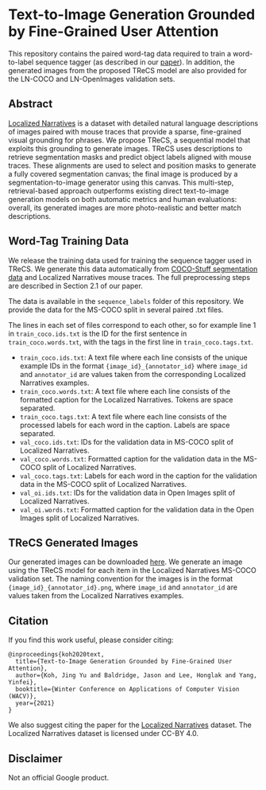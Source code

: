 # Text-to-Image Generation Grounded by Fine-Grained User Attention

This repository contains the paired word-tag data required to train a
word-to-label sequence tagger (as described in our
[paper](https://arxiv.org/abs/2011.03775)). In addition, the generated images
from the proposed TReCS model are also provided for the LN-COCO and
LN-OpenImages validation sets.

## Abstract

[Localized Narratives](https://google.github.io/localized-narratives/) is a
dataset with detailed natural language descriptions of images paired with mouse
traces that provide a sparse, fine-grained visual grounding for phrases. We
propose TReCS, a sequential model that exploits this grounding to generate
images. TReCS uses descriptions to retrieve segmentation masks and predict
object labels aligned with mouse traces. These alignments are used to select and
position masks to generate a fully covered segmentation canvas; the final image
is produced by a segmentation-to-image generator using this canvas. This
multi-step, retrieval-based approach outperforms existing direct text-to-image
generation models on both automatic metrics and human evaluations: overall, its
generated images are more photo-realistic and better match descriptions.

## Word-Tag Training Data

We release the training data used for training the sequence tagger used in
TReCS. We generate this data automatically from
[COCO-Stuff segmentation data](https://github.com/nightrome/cocostuff) and
Localized Narratives mouse traces. The full preprocessing steps are described in
Section 2.1 of our paper.

The data is available in the `sequence_labels` folder of this repository. We
provide the data for the MS-COCO split in several paired .txt files.

The lines in each set of files correspond to each other, so for example line 1
in `train_coco.ids.txt` is the ID for the first sentence in
`train_coco.words.txt`, with the tags in the first line in
`train_coco.tags.txt`.

*   `train_coco.ids.txt`: A text file where each line consists of the unique
    example IDs in the format `{image_id}_{annotator_id}` where `image_id` and
    `annotator_id` are values taken from the corresponding Localized Narratives
    examples.
*   `train_coco.words.txt`: A text file where each line consists of the
    formatted caption for the Localized Narratives. Tokens are space separated.
*   `train_coco.tags.txt`: A text file where each line consists of the processed
    labels for each word in the caption. Labels are space separated.
*   `val_coco.ids.txt`: IDs for the validation data in MS-COCO split of
    Localized Narratives.
*   `val_coco.words.txt`: Formatted caption for the validation data in the
    MS-COCO split of Localized Narratives.
*   `val_coco.tags.txt`: Labels for each word in the caption for the validation
    data in the MS-COCO split of Localized Narratives.
*   `val_oi.ids.txt`: IDs for the validation data in Open Images split of
    Localized Narratives.
*   `val_oi.words.txt`: Formatted caption for the validation data in the Open
    Images split of Localized Narratives.

## TReCS Generated Images

Our generated images can be downloaded [here](). We generate an image using the
TReCS model for each item in the Localized Narratives MS-COCO validation set.
The naming convention for the images is in the format
`{image_id}_{annotator_id}.png`, where `image_id` and `annotator_id` are values
taken from the Localized Narratives examples.

## Citation

If you find this work useful, please consider citing:

```
@inproceedings{koh2020text,
  title={Text-to-Image Generation Grounded by Fine-Grained User Attention},
  author={Koh, Jing Yu and Baldridge, Jason and Lee, Honglak and Yang, Yinfei},
  booktitle={Winter Conference on Applications of Computer Vision (WACV)},
  year={2021}
}
```

We also suggest citing the paper for the
[Localized Narratives](https://google.github.io/localized-narratives/) dataset.
The Localized Narratives dataset is licensed under CC-BY 4.0.

## Disclaimer

Not an official Google product.
